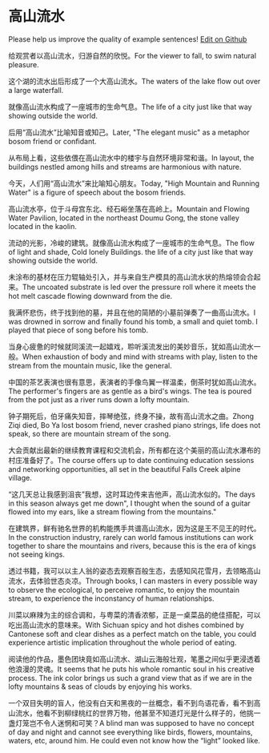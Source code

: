 # 高山流水

Please help us improve the quality of example sentences! [Edit on Github](https://github.com/jiyushe/jiyu-example-sentence-source/blob/main/chinese/gaoshanliushui.md)

<p><span class="chinese">给观赏者以高山流水，归游自然的欣悦。</span><span class="english">For the viewer to fall, to swim natural pleasure.</span></p>

<p><span class="chinese">这个湖的流水出后形成了一个大高山流水。</span><span class="english">The waters of the lake flow out over a large waterfall.</span></p>

<p><span class="chinese">就像高山流水构成了一座城市的生命气息。</span><span class="english">The life of a city just like that way showing outside the world.</span></p>

<p><span class="chinese">后用“高山流水”比喻知音或知己。</span><span class="english">Later, "The elegant music" as a metaphor bosom friend or confidant.</span></p>

<p><span class="chinese">从布局上看，这些依偎在高山流水中的楼宇与自然环境非常和谐。</span><span class="english">In layout, the buildings nestled among hills and streams are harmonious with nature.</span></p>

<p><span class="chinese">今天，人们用“高山流水”来比喻知心朋友。</span><span class="english">Today, "High Mountain and Running Water" is a figure of speech about the bosom friends.</span></p>

<p><span class="chinese">高山流水亭，位于斗母宫东北、经石峪坐落在高岭上。</span><span class="english">Mountain and Flowing Water Pavilion, located in the northeast Doumu Gong, the stone valley located in the kaolin.</span></p>

<p><span class="chinese">流动的光影，冷峻的建筑。就像高山流水构成了一座城市的生命气息。</span><span class="english">The flow of light and shade, Cold lonely Buildings. the life of a city just like that way showing outside the world.</span></p>

<p><span class="chinese">未涂布的基材在压力辊轴处引入，并与来自生产模具的高山流水状的热熔领会合起来。</span><span class="english">The uncoated substrate is led over the pressure roll where it meets the hot melt cascade flowing downward from the die.</span></p>

<p><span class="chinese">我满怀悲伤，终于找到他的墓，并且在他的简陋的小墓前弹奏了一曲高山流水。</span><span class="english">I was drowned in sorrow and finally found his tomb, a small and quiet tomb. I played that piece of song before his tomb.</span></p>

<p><span class="chinese">当身心疲惫的时候就同溪流一起嬉戏，聆听溪流发出的美妙音乐，犹如高山流水一般。</span><span class="english">When exhaustion of body and mind with streams with play, listen to the stream from the mountain music, like the general.</span></p>

<p><span class="chinese">中国的茶艺表演也很有意思，表演者的手像鸟翼一样温柔，倒茶时犹如高山流水。</span><span class="english">The performer's fingers are as gentle as a bird's wings. The tea is poured from the pot just as a river runs down a lofty mountain.</span></p>

<p><span class="chinese">钟子期死后，伯牙痛失知音，摔琴绝弦，终身不操，故有高山流水之曲。</span><span class="english">Zhong Ziqi died, Bo Ya lost bosom friend, never crashed piano strings, life does not speak, so there are mountain stream of the song.</span></p>

<p><span class="chinese">大会贡献出最新的继续教育课程和交流机会，所有都在这个美丽的高山流水瀑布的村庄准备好了。</span><span class="english">The course offers up to date continuing education sessions and networking opportunities, all set in the beautiful Falls Creek alpine village.</span></p>

<p><span class="chinese">“这几天总让我感到沮丧”我想，这时耳边传来吉他声，高山流水似的。</span><span class="english">The days in this season always get me down", I thought when the sound of a guitar flowed into my ears, like a stream flowing from the mountains."</span></p>

<p><span class="chinese">在建筑界，鲜有驰名世界的机构能携手共谱高山流水，因为这是王不见王的时代。</span><span class="english">In the construction industry, rarely can world famous institutions can work together to share the mountains and rivers, because this is the era of kings not seeing kings.</span></p>

<p><span class="chinese">透过书籍，我可以以主人翁的姿态去观察百般生态，去感知风花雪月，去领略高山流水，去体验世态炎凉。</span><span class="english">Through books, I can masters in every possible way to observe the ecological, to perceive romantic, to enjoy the mountain stream, to experience the inconstancy of human relationships.</span></p>

<p><span class="chinese">川菜以麻辣为主的综合调和，与粤菜的清香浓郁，正是一桌菜品的绝佳搭配，可以吃出高山流水的意味来。</span><span class="english">With Sichuan spicy and hot dishes combined by Cantonese soft and clear dishes as a perfect match on the table, you could experience artistic implication throughout the whole period of eating.</span></p>

<p><span class="chinese">阅读他的作品，墨色团块竟如高山流水、湖山云海般壮观，笔墨之间似乎更浸透着他浪漫的灵魂。</span><span class="english">It seems that he puts his whole romantic soul in his creative process. The ink color brings us such a grand view that as if we are in the lofty mountains & seas of clouds by enjoying his works.</span></p>

<p><span class="chinese">一个双目失明的盲人，他没有白天和黑夜的一丝概念，看不到鸟语花香，看不到高山流水，他看不到柳绿桃红的世界万物，他甚至不知道灯光是什么样子的，他挑一盏灯笼岂不令人迷惘和可笑？</span><span class="english">A blind man was supposed to have no concept of day and night and cannot see everything like birds, flowers, mountains, waters, etc, around him. He could even not know how the “light” looked like.</span></p>

